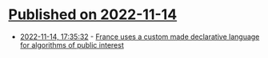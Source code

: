 # [Published on 2022-11-14](index.md)

* [2022-11-14, 17:35:32](https://news.ycombinator.com/item?id=33597723) - [France uses a custom made declarative language for algorithms of public interest](https://publi.codes/)
